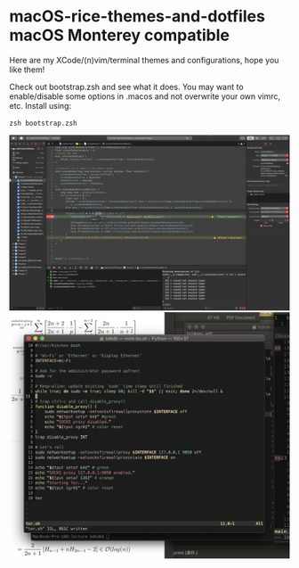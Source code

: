 # macOS-rice-themes-and-dotfiles macOS Monterey compatible
Here are my XCode/(n)vim/terminal themes and configurations, hope you like them!

Check out bootstrap.zsh and see what it does.
You may want to enable/disable some options in .macos and not overwrite your own vimrc, etc.
Install using:
```
zsh bootstrap.zsh
```

![Alt text](xcode/xcodetheme.png?raw=true "XCode Theme")
![Alt text](terminal.app/terminaltheme.png?raw=true "Terminal Theme")
